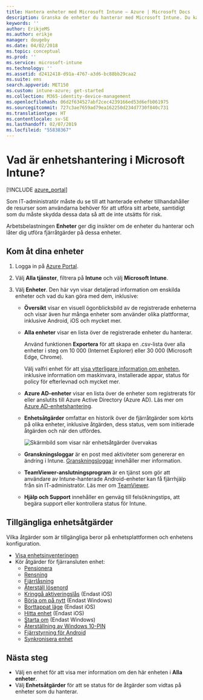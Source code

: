 ```yaml
---
title: Hantera enheter med Microsoft Intune – Azure | Microsoft Docs
description: Granska de enheter du hanterar med Microsoft Intune. Du kan exportera en enhetslista i csv-format, visa dina Azure Active Directory-anslutna enheter, granska en ändringslogg över åtgärder på enheten, använda TeamViewer-anslutningsprogrammet så att IT-administratörer via fjärranslutning kan felsöka Android-enheter samt visa alla åtgärder som du kan köra på dina enheter.
keywords: ''
author: ErikjeMS
ms.author: erikje
manager: dougeby
ms.date: 04/02/2018
ms.topic: conceptual
ms.prod: ''
ms.service: microsoft-intune
ms.technology: ''
ms.assetid: d2412418-d91a-4767-a3d6-bc88bb29caa2
ms.suite: ems
search.appverid: MET150
ms.custom: intune-azure; get-started
ms.collection: M365-identity-device-management
ms.openlocfilehash: 06d2f634527abf2cec4239166ed53d6efb061975
ms.sourcegitcommit: 727c3ae7659ad79ea162250d234d7730f840c731
ms.translationtype: HT
ms.contentlocale: sv-SE
ms.lasthandoff: 02/07/2019
ms.locfileid: "55838367"
---
```

# <a name="what-is-microsoft-intune-device-management"></a>Vad är enhetshantering i Microsoft Intune?

[!INCLUDE [azure_portal](./includes/azure_portal.md)]

Som IT-administratör måste du se till att hanterade enheter tillhandahåller de resurser som användarna behöver för att utföra sitt arbete, samtidigt som du måste skydda dessa data så att de inte utsätts för risk.

Arbetsbelastningen **Enheter** ger dig insikter om de enheter du hanterar och låter dig utföra fjärråtgärder på dessa enheter.

## <a name="get-to-your-devices"></a>Kom åt dina enheter

1. Logga in på [Azure Portal](https://portal.azure.com).
2. Välj **Alla tjänster**, filtrera på **Intune** och välj **Microsoft Intune**.
3. Välj **Enheter**. Den här vyn visar detaljerad information om enskilda enheter och vad du kan göra med dem, inklusive:

   - **Översikt** visar en visuell ögonblicksbild av de registrerade enheterna och visar även hur många enheter som använder olika plattformar, inklusive Android, iOS och mycket mer.
   - **Alla enheter** visar en lista över de registrerade enheter du hanterar.

     Använd funktionen **Exportera** för att skapa en .csv-lista över alla enheter i steg om 10 000 (Internet Explorer) eller 30 000 (Microsoft Edge, Chrome).

     Välj valfri enhet för att [visa ytterligare information om enheten](device-inventory.md), inklusive information om maskinvara, installerade appar, status för policy för efterlevnad och mycket mer.

   - **Azure AD-enheter** visar en lista över de enheter som registrerats för eller anslutits till Azure Active Directory (Azure AD). Läs mer om [Azure AD-enhetshantering](https://docs.microsoft.com/azure/active-directory/device-management-introduction).
   - **Enhetsåtgärder** omfattar en historik över de fjärråtgärder som körts på olika enheter, inklusive åtgärden, dess status, vem som initierade åtgärden och när den utfördes.

     ![Skärmbild som visar när enhetsåtgärder övervakas](./media/monitor-device-actions.png)

   - **Granskningsloggar** är en post med aktiviteter som genererar en ändring i Intune. [Granskningsloggar](monitor-audit-logs.md) innehåller mer information.
   - **TeamViewer-anslutningsprogram** är en tjänst som gör att användare av Intune-hanterade Android-enheter kan få fjärrhjälp från sin IT-administratör. Läs mer om [TeamViewer](device-profile-android-teamviewer.md).
   - **Hjälp och Support** innehåller en genväg till felsökningstips, att begära support eller kontrollera status för Intune.

## <a name="available-device-actions"></a>Tillgängliga enhetsåtgärder
Vilka åtgärder som är tillgängliga beror på enhetsplattformen och enhetens konfiguration.

- [Visa enhetsinventeringen](device-inventory.md)
- Kör åtgärder för fjärransluten enhet:
    - [Pensionera](devices-wipe.md#retire)
    - [Rensning](devices-wipe.md#wipe)
    - [Fjärrlåsning](device-remote-lock.md)
    - [Återställ lösenord](device-passcode-reset.md)
    - [Kringgå aktiveringslås](device-activation-lock-bypass.md) (Endast iOS)
    - [Börja om på nytt](device-fresh-start.md) (Endast Windows)
    - [Borttappat läge](device-lost-mode.md) (Endast iOS)
    - [Hitta enhet](device-locate.md) (Endast iOS)
    - [Starta om](device-restart.md) (Endast Windows)
    - [Återställning av Windows 10-PIN](device-windows-pin-reset.md)
    - [Fjärrstyrning för Android](device-profile-android-teamviewer.md)
    - [Synkronisera enhet](device-sync.md)

## <a name="next-steps"></a>Nästa steg

- Välj en enhet för att visa mer information om den här enheten i **Alla enheter**.
- Välj **Enhetsåtgärder** för att se status för de åtgärder som vidtas på enheter som du hanterar.
